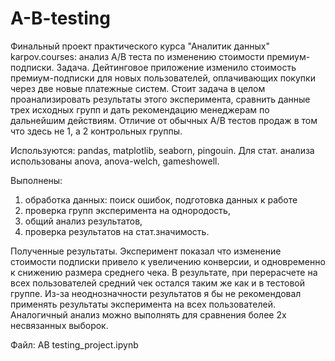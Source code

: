 # A-B-testing
Финальный проект практического курса "Аналитик данных" karpov.courses: анализ A/B теста по изменению стоимости премиум-подписки. 
Задача. Дейтинговое приложение изменило стоимость премиум-подписки для новых пользователей, оплачивающих покупки через две новые платежные систем. Стоит задача в целом проанализировать результаты этого эксперимента, сравнить данные трех исходных групп и дать рекомендацию менеджерам по дальнейшим действиям. Отличие от обычных A/B тестов продаж в том что здесь не 1, а 2 контрольных группы.

Используются: pandas, matplotlib, seaborn, pingouin. Для стат. анализа использованы anova, anova-welch, gameshowell.

Выполнены:
1)	обработка данных: поиск ошибок, подготовка данных к работе 
2)	проверка групп эксперимента на однородость, 
3)	общий анализ результатов, 
4)	проверка результатов на стат.значимость.

Полученные результаты. Эксперимент показал что изменение стоимости подписки привело к увеличению конверсии, и одновременно к снижению размера среднего чека. В результате, при перерасчете на всех пользователей средний чек остался таким же как и в тестовой группе. Из-за неоднозначности результатов я бы не рекомендовал применять результаты эксперимента на всех пользователей. Аналогичный анализ можно выполнять для сравнения более 2х несвязанных выборок. 

Файл: AB testing_project.ipynb

